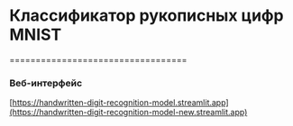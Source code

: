 # Классификатор рукописных цифр MNIST
==================================

### Веб-интерфейс
[https://handwritten-digit-recognition-model.streamlit.app](https://handwritten-digit-recognition-model-new.streamlit.app)
